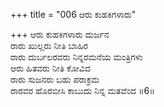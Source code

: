 +++
title = "006 ಆರು ಕುಹಕಿಗಳಾರು"

+++
ಆರು ಕುಹಕಿಗಳಾರು ದುರ್ಜನ  
ರಾರು ಖುಲ್ಲರು ನೀತಿ ಬಾಹಿರ  
ರಾರು ದುರ್ಬಲರವರು ನಿನ್ನರಮನೆಯ ಮಂತ್ರಿಗಳು  
ಆರು ಹಿತವರು ನೀತಿ ಕೋವಿದ  
ರಾರು ಸುಜನರು ಬಹು ಪರಾಕ್ರಮ  
ರಾರವರ ಹೊರಬೀಸಿ ಕಾಬುದು ನಿನ್ನ ಮತವೆಂದ     ॥6॥